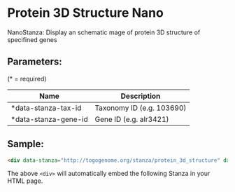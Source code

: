 Protein 3D Structure Nano
=========================

NanoStanza: Display an schematic mage of protein 3D structure of specifined genes

## Parameters:

(* = required)

| Name                   | Description                |
|------------------------|----------------------------|
| *data-stanza-tax-id    | Taxonomy ID (e.g. 103690)  |
| *data-stanza-gene-id   | Gene ID (e.g. alr3421)     |

## Sample:

```html
<div data-stanza="http://togogenome.org/stanza/protein_3d_structure" data-stanza-tax-id="103690" data-stanza-gene-id="alr3421"></div>
```

The above `<div>` will automatically embed the following Stanza in your HTML page.

<div data-stanza="/stanza/protein_3d_structure_nano" data-stanza-tax-id="103690" data-stanza-gene-id="alr3421"></div>
